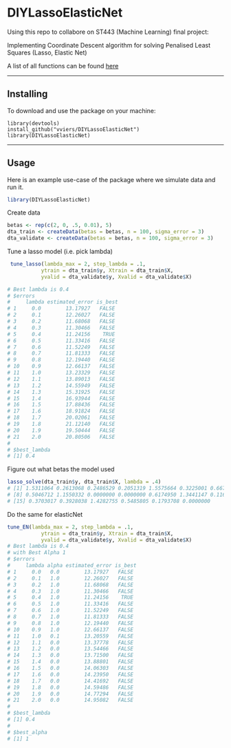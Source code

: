 # DIYLassoElasticNet
Using this repo to collabore on ST443 (Machine Learning) final project:

Implementing Coordinate Descent algorithm for solving Penalised Least Squares (Lasso, Elastic Net)

A list of all functions can be found [here](https://github.com/vviers/DIYLassoElasticNet/blob/master/function_table.md)

----
## Installing
To download and use the package on your machine:

```
library(devtools)
install_github("vviers/DIYLassoElasticNet")
library(DIYLassoElasticNet)
```
----
## Usage

Here is an example use-case of the package where we simulate data and run it.

```r
library(DIYLassoElasticNet)
```

Create data
```r
betas <- rep(c(2, 0, .5, 0.01), 5)
dta_train <- createData(betas = betas, n = 100, sigma_error = 3)
dta_validate <- createData(betas = betas, n = 100, sigma_error = 3)
```

Tune a lasso model (i.e. pick lambda)
```r
 tune_lasso(lambda_max = 2, step_lambda = .1,
           ytrain = dta_train$y, Xtrain = dta_train$X,
           yvalid = dta_validate$y, Xvalid = dta_validate$X)

# Best lambda is 0.4 
# $errors
#     lambda estimated_error is_best
# 1     0.0        13.17927   FALSE
# 2     0.1        12.26027   FALSE
# 3     0.2        11.68068   FALSE
# 4     0.3        11.30466   FALSE
# 5     0.4        11.24156    TRUE
# 6     0.5        11.33416   FALSE
# 7     0.6        11.52249   FALSE
# 8     0.7        11.81333   FALSE
# 9     0.8        12.19440   FALSE
# 10    0.9        12.66137   FALSE
# 11    1.0        13.23329   FALSE
# 12    1.1        13.89013   FALSE
# 13    1.2        14.55949   FALSE
# 14    1.3        15.31925   FALSE
# 15    1.4        16.93944   FALSE
# 16    1.5        17.88436   FALSE
# 17    1.6        18.91824   FALSE
# 18    1.7        20.02061   FALSE
# 19    1.8        21.12140   FALSE
# 20    1.9        19.50444   FALSE
# 21    2.0        20.80506   FALSE
# 
# $best_lambda
# [1] 0.4
```

Figure out what betas the model used
```r
lasso_solve(dta_train$y, dta_train$X, lambda = .4)
# [1] 1.5311064 0.2613068 0.2486529 0.2051319 1.5575664 0.3225001 0.6675448
# [8] 0.5046712 1.1550332 0.0000000 0.0000000 0.6174950 1.3441147 0.1167632
# [15] 0.3703017 0.3928038 1.4282755 0.5485805 0.1793708 0.0000000
```

Do the same for elasticNet
```r
tune_EN(lambda_max = 2, step_lambda = .1,
           ytrain = dta_train$y, Xtrain = dta_train$X,
           yvalid = dta_validate$y, Xvalid = dta_validate$X)
# Best lambda is 0.4 
# with Best Alpha 1 
# $errors
#     lambda alpha estimated_error is_best
# 1     0.0   0.0        13.17927   FALSE
# 2     0.1   1.0        12.26027   FALSE
# 3     0.2   1.0        11.68068   FALSE
# 4     0.3   1.0        11.30466   FALSE
# 5     0.4   1.0        11.24156    TRUE
# 6     0.5   1.0        11.33416   FALSE
# 7     0.6   1.0        11.52249   FALSE
# 8     0.7   1.0        11.81333   FALSE
# 9     0.8   1.0        12.19440   FALSE
# 10    0.9   1.0        12.66137   FALSE
# 11    1.0   0.1        13.20559   FALSE
# 12    1.1   0.0        13.37778   FALSE
# 13    1.2   0.0        13.54466   FALSE
# 14    1.3   0.0        13.71500   FALSE
# 15    1.4   0.0        13.88801   FALSE
# 16    1.5   0.0        14.06303   FALSE
# 17    1.6   0.0        14.23950   FALSE
# 18    1.7   0.0        14.41692   FALSE
# 19    1.8   0.0        14.59486   FALSE
# 20    1.9   0.0        14.77294   FALSE
# 21    2.0   0.0        14.95082   FALSE
# 
# $best_lambda
# [1] 0.4
# 
# $best_alpha
# [1] 1
```

